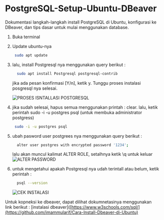 # PostgreSQL-Setup-Ubuntu-DBeaver

Dokumentasi langkah-langkah install PostgreSQL di Ubuntu, konfigurasi ke DBeaver, dan tips dasar untuk mulai menggunakan database.

1. Buka terminal
2. Update ubuntu-nya
    ```bash
     sudo apt update
     ```
3. lalu, install Postgresql nya menggunakan query berikut :
   ```bash
     sudo apt install Postgresql postgresql-contrib
     ```
   jika ada pesan konfirmasi [Y/n], ketik y. Tunggu proses instalasi posgresql nya selesai.

    ![PROSES ISNTALLASI POSTGRESQL](https://github.com/imammularif/PostgreSQL-Setup-Ubuntu-DBeaver/blob/main/Chapture/1.png)
   
5. jika sudah selesai, hapus semua menggunakan printah : clear. lalu, ketik perintah sudo -i -u postgres psql (untuk membuka administrator postgress)
    ```bash
     sudo -i -u postgres psql
     ```
6. ubah pasword user postgrees nya menggunakan query berikut :
   ```bash
     alter user postgres with encrypted password '1234';
     ```
   lalu akan muncul kalimat ALTER ROLE, setalhnya ketik \q untuk keluar
   ![ALTER PASSWORD](https://github.com/imammularif/PostgreSQL-Setup-Ubuntu-DBeaver/blob/main/Chapture/2.png)

7. untuk mengetahui apakah Postgresql nya udah terintall atau belum, ketik perintah :
   ```bash
     psql --version
     ```
    ![CEK INSTALASI](https://github.com/imammularif/PostgreSQL-Setup-Ubuntu-DBeaver/blob/main/Chapture/3.png)


Untuk kopneksi ke dbeaver, dapat dilihat dokumnetasinya menggunakan link berikut : [instalasi dbeaver]([https://www.w3schools.com/sql/](https://github.com/imammularif/Cara-Install-Dbeaver-di-Ubuntu)
   







